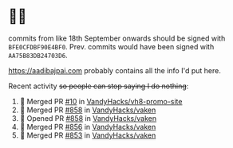 # 👋🏻
<!--
**aadibajpai/aadibajpai** is a ✨ _special_ ✨ repository because its `README.md` (this file) appears on your GitHub profile.
-->
commits from like 18th September onwards should be signed with `BFE0CFDBF90E4BF0`. Prev. commits would have been signed with `AA75B83DB24703D6`.

https://aadibajpai.com probably contains all the info I'd put here.

Recent activity ~~so people can stop saying I do nothing~~:
<!--START_SECTION:activity-->
1. 🎉 Merged PR [#10](https://github.com/VandyHacks/vh8-promo-site/pull/10) in [VandyHacks/vh8-promo-site](https://github.com/VandyHacks/vh8-promo-site)
2. 🎉 Merged PR [#858](https://github.com/VandyHacks/vaken/pull/858) in [VandyHacks/vaken](https://github.com/VandyHacks/vaken)
3. 💪 Opened PR [#858](https://github.com/VandyHacks/vaken/pull/858) in [VandyHacks/vaken](https://github.com/VandyHacks/vaken)
4. 🎉 Merged PR [#856](https://github.com/VandyHacks/vaken/pull/856) in [VandyHacks/vaken](https://github.com/VandyHacks/vaken)
5. 🎉 Merged PR [#853](https://github.com/VandyHacks/vaken/pull/853) in [VandyHacks/vaken](https://github.com/VandyHacks/vaken)
<!--END_SECTION:activity-->
